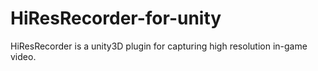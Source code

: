 HiResRecorder-for-unity
=======================

HiResRecorder is a unity3D plugin for capturing high resolution in-game video.
